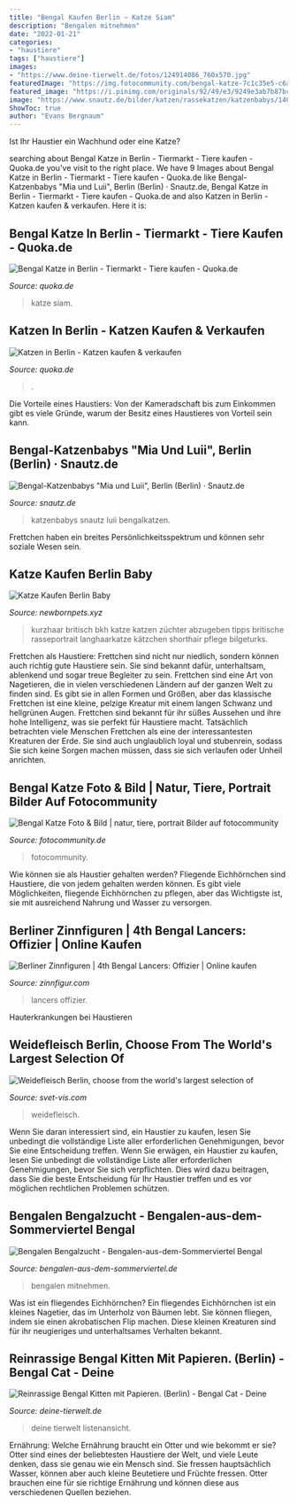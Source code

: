 ```yaml
---
title: "Bengal Kaufen Berlin ~ Katze Siam"
description: "Bengalen mitnehmen"
date: "2022-01-21"
categories:
- "haustiere"
tags: ["haustiere"]
images:
- "https://www.deine-tierwelt.de/fotos/124914086_760x570.jpg"
featuredImage: "https://img.fotocommunity.com/bengal-katze-7c1c35e5-c6ab-4ea9-8f94-309eeaad44f3.jpg?height=1080"
featured_image: "https://i.pinimg.com/originals/92/49/e3/9249e3ab7b87bc6a0223d95412f12f71.jpg"
image: "https://www.snautz.de/bilder/katzen/rassekatzen/katzenbabys/14084-0-280x280.jpg"
ShowToc: true
author: "Evans Bergnaum"
---
```



Ist Ihr Haustier ein Wachhund oder eine Katze?

	

		
searching about Bengal Katze in Berlin - Tiermarkt - Tiere kaufen - Quoka.de you've visit to the right place. We have 9 Images about Bengal Katze in Berlin - Tiermarkt - Tiere kaufen - Quoka.de like Bengal-Katzenbabys &quot;Mia und Luii&quot;, Berlin (Berlin) · Snautz.de, Bengal Katze in Berlin - Tiermarkt - Tiere kaufen - Quoka.de and also Katzen in Berlin - Katzen kaufen &amp; verkaufen. Here it is:
		
    
## Bengal Katze In Berlin - Tiermarkt - Tiere Kaufen - Quoka.de

<img loading=lazy src="https://www.deine-tierwelt.de/fotos/120669912_340x255.jpg" onerror="this.onerror=null;this.src='https://tse1.mm.bing.net/th?id=OIP.p4mgUlJpv-Qpnz17TIYxNgAAAA&amp;pid=15.1';" alt="Bengal Katze in Berlin - Tiermarkt - Tiere kaufen - Quoka.de">

_Source: quoka.de_

>katze siam. 

	



    
## Katzen In Berlin - Katzen Kaufen &amp; Verkaufen

<img loading=lazy src="https://pic0.qimage.de/38/91/14/s246149138.jpg" onerror="this.onerror=null;this.src='https://tse3.mm.bing.net/th?id=OIP.MGNyC_Z1sfAC6uY5iDZFtwAAAA&amp;pid=15.1';" alt="Katzen in Berlin - Katzen kaufen &amp; verkaufen">

_Source: quoka.de_

>. 

	

Die Vorteile eines Haustiers: Von der Kameradschaft bis zum Einkommen gibt es viele Gründe, warum der Besitz eines Haustieres von Vorteil sein kann.

    
## Bengal-Katzenbabys &quot;Mia Und Luii&quot;, Berlin (Berlin) · Snautz.de

<img loading=lazy src="https://www.snautz.de/bilder/katzen/rassekatzen/katzenbabys/14084-0-280x280.jpg" onerror="this.onerror=null;this.src='https://tse3.mm.bing.net/th?id=OIP.LDjHwzpfJVNwVH_e-ywuQAAAAA&amp;pid=15.1';" alt="Bengal-Katzenbabys &quot;Mia und Luii&quot;, Berlin (Berlin) · Snautz.de">

_Source: snautz.de_

>katzenbabys snautz luii bengalkatzen. 

	

Frettchen haben ein breites Persönlichkeitsspektrum und können sehr soziale Wesen sein.

    
## Katze Kaufen Berlin Baby

<img loading=lazy src="https://i.pinimg.com/originals/92/49/e3/9249e3ab7b87bc6a0223d95412f12f71.jpg" onerror="this.onerror=null;this.src='https://tse1.mm.bing.net/th?id=OIP.iWH7_pnYZIg5sRnWxJKDdAAAAA&amp;pid=15.1';" alt="Katze Kaufen Berlin Baby">

_Source: newbornpets.xyz_

>kurzhaar britisch bkh katze katzen züchter abzugeben tipps britische rasseportrait langhaarkatze kätzchen shorthair pflege bilgeturks. 

	

Frettchen als Haustiere: Frettchen sind nicht nur niedlich, sondern können auch richtig gute Haustiere sein. Sie sind bekannt dafür, unterhaltsam, ablenkend und sogar treue Begleiter zu sein.
Frettchen sind eine Art von Nagetieren, die in vielen verschiedenen Ländern auf der ganzen Welt zu finden sind. Es gibt sie in allen Formen und Größen, aber das klassische Frettchen ist eine kleine, pelzige Kreatur mit einem langen Schwanz und hellgrünen Augen. Frettchen sind bekannt für ihr süßes Aussehen und ihre hohe Intelligenz, was sie perfekt für Haustiere macht. Tatsächlich betrachten viele Menschen Frettchen als eine der interessantesten Kreaturen der Erde. Sie sind auch unglaublich loyal und stubenrein, sodass Sie sich keine Sorgen machen müssen, dass sie sich verlaufen oder Unheil anrichten.

    
## Bengal Katze Foto &amp; Bild | Natur, Tiere, Portrait Bilder Auf Fotocommunity

<img loading=lazy src="https://img.fotocommunity.com/bengal-katze-7c1c35e5-c6ab-4ea9-8f94-309eeaad44f3.jpg?height=1080" onerror="this.onerror=null;this.src='https://tse3.mm.bing.net/th?id=OIP.JDsu0wOHRwBu28Y_ioaB3AHaFZ&amp;pid=15.1';" alt="Bengal Katze Foto &amp; Bild | natur, tiere, portrait Bilder auf fotocommunity">

_Source: fotocommunity.de_

>fotocommunity. 

	

Wie können sie als Haustier gehalten werden?
Fliegende Eichhörnchen sind Haustiere, die von jedem gehalten werden können. Es gibt viele Möglichkeiten, fliegende Eichhörnchen zu pflegen, aber das Wichtigste ist, sie mit ausreichend Nahrung und Wasser zu versorgen.

    
## Berliner Zinnfiguren | 4th Bengal Lancers: Offizier | Online Kaufen

<img loading=lazy src="https://www.zinnfigur.com/out/pictures/master/product/1/808_M210.jpg" onerror="this.onerror=null;this.src='https://tse4.mm.bing.net/th?id=OIP.FUrOFnUqEotH1gHkmd0TVAAAAA&amp;pid=15.1';" alt="Berliner Zinnfiguren | 4th Bengal Lancers: Offizier | Online kaufen">

_Source: zinnfigur.com_

>lancers offizier. 

	

Hauterkrankungen bei Haustieren

    
## Weidefleisch Berlin, Choose From The World&#039;s Largest Selection Of

<img loading=lazy src="https://svet-vis.com/mvsby/g0gwTriD5xpBN-6DM0caHQHaJ4.jpg" onerror="this.onerror=null;this.src='https://tse4.mm.bing.net/th?id=OIP.UwTprNw2H0IWgLNMnEWPXgAAAA&amp;pid=15.1';" alt="Weidefleisch Berlin, choose from the world&#039;s largest selection of">

_Source: svet-vis.com_

>weidefleisch. 

	

Wenn Sie daran interessiert sind, ein Haustier zu kaufen, lesen Sie unbedingt die vollständige Liste aller erforderlichen Genehmigungen, bevor Sie eine Entscheidung treffen.
Wenn Sie erwägen, ein Haustier zu kaufen, lesen Sie unbedingt die vollständige Liste aller erforderlichen Genehmigungen, bevor Sie sich verpflichten. Dies wird dazu beitragen, dass Sie die beste Entscheidung für Ihr Haustier treffen und es vor möglichen rechtlichen Problemen schützen.

    
## Bengalen Bengalzucht - Bengalen-aus-dem-Sommerviertel Bengal

<img loading=lazy src="https://image.jimcdn.com/app/cms/image/transf/dimension=1920x400:format=jpg/path/sb246ffb8b28dc48b/image/i08a6fa72d8a3d57f/version/1473000334/image.jpg" onerror="this.onerror=null;this.src='https://tse3.mm.bing.net/th?id=OIP.Aa_Zpzl5kNiHXvEBFWyxwwHaE8&amp;pid=15.1';" alt="Bengalen Bengalzucht - Bengalen-aus-dem-Sommerviertel Bengal">

_Source: bengalen-aus-dem-sommerviertel.de_

>bengalen mitnehmen. 

	

Was ist ein fliegendes Eichhörnchen?
Ein fliegendes Eichhörnchen ist ein kleines Nagetier, das im Unterholz von Bäumen lebt. Sie können fliegen, indem sie einen akrobatischen Flip machen. Diese kleinen Kreaturen sind für ihr neugieriges und unterhaltsames Verhalten bekannt.

    
## Reinrassige Bengal Kitten Mit Papieren. (Berlin) - Bengal Cat - Deine

<img loading=lazy src="https://www.deine-tierwelt.de/fotos/124914086_760x570.jpg" onerror="this.onerror=null;this.src='https://tse3.mm.bing.net/th?id=OIP.mQF1I9pw2GFcdrMsp7rKMQHaFj&amp;pid=15.1';" alt="Reinrassige Bengal Kitten mit Papieren. (Berlin) - Bengal Cat - Deine">

_Source: deine-tierwelt.de_

>deine tierwelt listenansicht. 

	

Ernährung: Welche Ernährung braucht ein Otter und wie bekommt er sie?
Otter sind eines der beliebtesten Haustiere der Welt, und viele Leute denken, dass sie genau wie ein Mensch sind. Sie fressen hauptsächlich Wasser, können aber auch kleine Beutetiere und Früchte fressen. Otter brauchen eine für sie richtige Ernährung und können diese aus verschiedenen Quellen beziehen.

